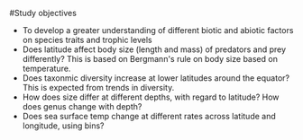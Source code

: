 #Study objectives
- To develop a greater understanding of different biotic and abiotic factors on species traits and trophic levels
- Does latitude affect body size (length and mass) of predators and prey differently? This is based on Bergmann's rule on body size based on temperature.
- Does taxonmic diversity increase at lower latitudes around the equator? This is expected from trends in diversity.
- How does size differ at different depths, with regard to latitude? How does genus change with depth?
- Does sea surface temp change at different rates across latitude and longitude, using bins?
